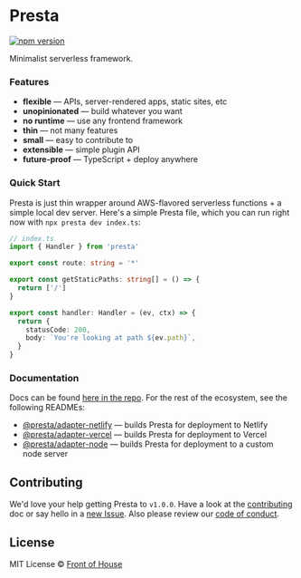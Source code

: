 # Presta

[![npm version](https://img.shields.io/npm/v/presta?style=flat&colorA=4488FF&colorB=4488FF)](https://www.npmjs.com/package/presta)

Minimalist serverless framework.

### Features

- **flexible** — APIs, server-rendered apps, static sites, etc
- **unopinionated** — build whatever you want
- **no runtime** — use any frontend framework
- **thin** — not many features
- **small** — easy to contribute to
- **extensible** — simple plugin API
- **future-proof** — TypeScript + deploy anywhere

### Quick Start

Presta is just thin wrapper around AWS-flavored serverless functions + a simple
local dev server. Here's a simple Presta file, which you can run right now with
`npx presta dev index.ts`:

```typescript
// index.ts
import { Handler } from 'presta'

export const route: string = '*'

export const getStaticPaths: string[] = () => {
  return ['/']
}

export const handler: Handler = (ev, ctx) => {
  return {
    statusCode: 200,
    body: `You're looking at path ${ev.path}`,
  }
}
```

### Documentation

Docs can be found [here in the repo](docs). For the rest of the
ecosystem, see the following READMEs:

- [@presta/adapter-netlify](https://github.com/front-of-house/presta/tree/main/packages/adapter-netlify) — builds Presta for deployment to Netlify
- [@presta/adapter-vercel](https://github.com/front-of-house/presta/tree/main/packages/adapter-vercel) — builds Presta for deployment to Vercel
- [@presta/adapter-node](https://github.com/front-of-house/presta/tree/main/packages/adapter-node) — builds Presta for deployment to a custom node server

## Contributing

We'd love your help getting Presta to `v1.0.0`. Have a look at the [contributing](https://github.com/sure-thing/presta/blob/master/CONTRIBUTING.md) doc or say hello in a [new Issue](https://github.com/sure-thing/presta/issues). Also please review our [code of conduct](https://github.com/sure-thing/presta/blob/master/CODE_OF_CONDUCT.md).

## License

MIT License © [Front of House](https://github.com/front-of-house)
